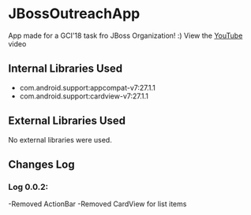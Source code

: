 # JBossOutreachApp
App made for a GCI'18 task fro JBoss Organization! :)
View the 
[YouTube](https://youtu.be/W9x4Am9JqYI) video
## Internal Libraries Used
- com.android.support:appcompat-v7:27.1.1
- com.android.support:cardview-v7:27.1.1
## External Libraries Used
No external libraries were used.

## Changes Log
### Log 0.0.2:
-Removed ActionBar
-Removed CardView for list items
